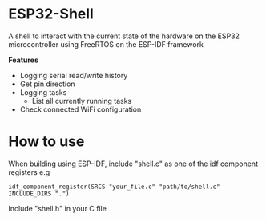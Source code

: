 # ESP32-Shell
A shell to interact with the current state of the hardware on the ESP32 microcontroller using FreeRTOS on the ESP-IDF framework

**Features**
- Logging serial read/write history
- Get pin direction 
- Logging tasks
  -  List all currently running tasks
- Check connected WiFi configuration



# How to use

When building using ESP-IDF, include "shell.c" as one of the idf component registers
e.g
```make
idf_component_register(SRCS "your_file.c" "path/to/shell.c" INCLUDE_DIRS ".")
```

Include "shell.h" in your C file
